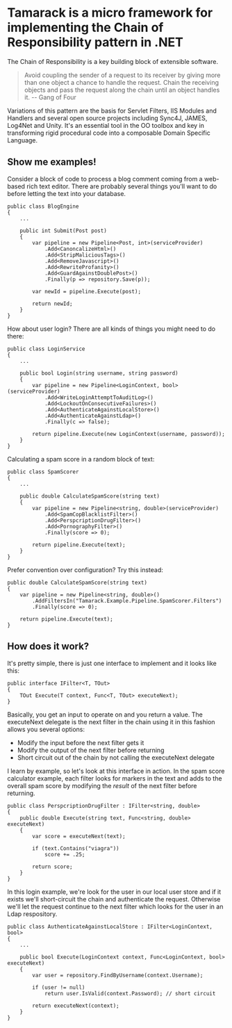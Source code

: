 Tamarack is a micro framework for implementing the Chain of Responsibility pattern in .NET
=================================================================================================

The Chain of Responsibility is a key building block of extensible software.

>Avoid coupling the sender of a request to its receiver by giving more than one object a 
>chance to handle the request. Chain the receiving objects and pass the request along the 
>chain until an object handles it. -- Gang of Four

Variations of this pattern are the basis for Servlet Filters, IIS Modules and Handlers and several open source projects including Sync4J, JAMES, Log4Net and Unity. It's an essential tool in the OO toolbox and key in transforming rigid procedural code into a composable Domain Specific Language.

Show me examples!
-----------
Consider a block of code to process a blog comment coming from a web-based rich text editor. There are
probably several things you'll want to do before letting the text into your database. 
    
	public class BlogEngine
	{
		...

		public int Submit(Post post)
		{
			var pipeline = new Pipeline<Post, int>(serviceProvider)
				.Add<CanoncalizeHtml>()
				.Add<StripMaliciousTags>()
				.Add<RemoveJavascript>()
				.Add<RewriteProfanity>()
				.Add<GuardAgainstDoublePost>()
				.Finally(p => repository.Save(p));

			var newId = pipeline.Execute(post);

			return newId;
		}
	}

How about user login? There are all kinds of things you might need to do there:

	public class LoginService
	{
		...
	
		public bool Login(string username, string password)
		{
			var pipeline = new Pipeline<LoginContext, bool>(serviceProvider)
				.Add<WriteLoginAttemptToAuditLog>()
				.Add<LockoutOnConsecutiveFailures>()
				.Add<AuthenticateAgainstLocalStore>()
				.Add<AuthenticateAgainstLdap>()
				.Finally(c => false);

			return pipeline.Execute(new LoginContext(username, password));
		}
	}

Calculating a spam score in a random block of text:

	public class SpamScorer
	{
		...
		
		public double CalculateSpamScore(string text)
		{
			var pipeline = new Pipeline<string, double>(serviceProvider)
				.Add<SpamCopBlacklistFilter>()
				.Add<PerspcriptionDrugFilter>()
				.Add<PornographyFilter>()
				.Finally(score => 0);

			return pipeline.Execute(text);
		}
	}
	
Prefer convention over configuration? Try this instead:

	public double CalculateSpamScore(string text)
	{
		var pipeline = new Pipeline<string, double>()
			.AddFiltersIn("Tamarack.Example.Pipeline.SpamScorer.Filters")
			.Finally(score => 0);

		return pipeline.Execute(text);
	}

How does it work?
-----------

It's pretty simple, there is just one interface to implement and it looks like this:

	public interface IFilter<T, TOut>
	{
		TOut Execute(T context, Func<T, TOut> executeNext);
	}

Basically, you get an input to operate on and you return a value. The executeNext delegate 
is the next filter in the chain using it in this fashion allows you several options:

 * Modify the input before the next filter gets it
 * Modify the output of the next filter before returning
 * Short circuit out of the chain by not calling the executeNext delegate

I learn by example, so let's look at this interface in action. In the spam score calculator 
example, each filter looks for markers in the text and adds to the overall spam score by
modifying the _result_ of the next filter before returning.

	public class PerspcriptionDrugFilter : IFilter<string, double>
	{
		public double Execute(string text, Func<string, double> executeNext)
		{
			var score = executeNext(text);

			if (text.Contains("viagra"))
				score += .25;

			return score;
		}
	}
	
In this login example, we're look for the user in our local user store and if it exists 
we'll short-circuit the chain and authenticate the request. Otherwise we'll let the request 
continue to the next filter which looks for the user in an Ldap respository.

	public class AuthenticateAgainstLocalStore : IFilter<LoginContext, bool>
	{
		...
		
		public bool Execute(LoginContext context, Func<LoginContext, bool> executeNext)
		{
			var user = repository.FindByUsername(context.Username);

			if (user != null)
				return user.IsValid(context.Password); // short circuit
			
			return executeNext(context);
		}
	}
